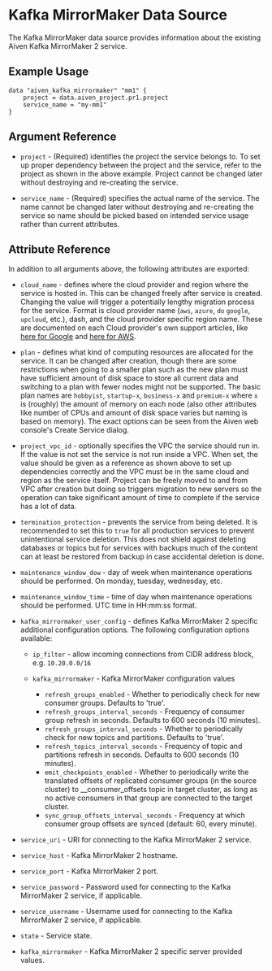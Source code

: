 # Kafka MirrorMaker Data Source

The Kafka MirrorMaker data source provides information about the existing Aiven Kafka MirrorMaker 2 service.

## Example Usage

```hcl
data "aiven_kafka_mirrormaker" "mm1" {
    project = data.aiven_project.pr1.project
    service_name = "my-mm1"
}
```

## Argument Reference

* `project` - (Required) identifies the project the service belongs to. To set up proper dependency
between the project and the service, refer to the project as shown in the above example.
Project cannot be changed later without destroying and re-creating the service.

* `service_name` - (Required) specifies the actual name of the service. The name cannot be changed
later without destroying and re-creating the service so name should be picked based on
intended service usage rather than current attributes.

## Attribute Reference

In addition to all arguments above, the following attributes are exported:

* `cloud_name` - defines where the cloud provider and region where the service is hosted
in. This can be changed freely after service is created. Changing the value will trigger
a potentially lengthy migration process for the service. Format is cloud provider name
(`aws`, `azure`, `do` `google`, `upcloud`, etc.), dash, and the cloud provider
specific region name. These are documented on each Cloud provider's own support articles,
like [here for Google](https://cloud.google.com/compute/docs/regions-zones/) and
[here for AWS](https://docs.aws.amazon.com/AmazonRDS/latest/UserGuide/Concepts.RegionsAndAvailabilityZones.html).

* `plan` - defines what kind of computing resources are allocated for the service. It can
be changed after creation, though there are some restrictions when going to a smaller
plan such as the new plan must have sufficient amount of disk space to store all current
data and switching to a plan with fewer nodes might not be supported. The basic plan
names are `hobbyist`, `startup-x`, `business-x` and `premium-x` where `x` is
(roughly) the amount of memory on each node (also other attributes like number of CPUs
and amount of disk space varies but naming is based on memory). The exact options can be
seen from the Aiven web console's Create Service dialog.

* `project_vpc_id` - optionally specifies the VPC the service should run in. If the value
is not set the service is not run inside a VPC. When set, the value should be given as a
reference as shown above to set up dependencies correctly and the VPC must be in the same
cloud and region as the service itself. Project can be freely moved to and from VPC after
creation but doing so triggers migration to new servers so the operation can take
significant amount of time to complete if the service has a lot of data.

* `termination_protection` - prevents the service from being deleted. It is recommended to
set this to `true` for all production services to prevent unintentional service
deletion. This does not shield against deleting databases or topics but for services
with backups much of the content can at least be restored from backup in case accidental
deletion is done.

* `maintenance_window_dow` - day of week when maintenance operations should be performed. 
On monday, tuesday, wednesday, etc.

* `maintenance_window_time` - time of day when maintenance operations should be performed. 
UTC time in HH:mm:ss format.

* `kafka_mirrormaker_user_config` - defines Kafka MirrorMaker 2 specific additional configuration options. 
The following configuration options available:
    * `ip_filter` - allow incoming connections from CIDR address block, e.g. `10.20.0.0/16`
    
    * `kafka_mirrormaker` - Kafka MirrorMaker configuration values
        * `refresh_groups_enabled` - Whether to periodically check for new consumer groups. 
        Defaults to 'true'.
        * `refresh_groups_interval_seconds` - Frequency of consumer group refresh in seconds. 
        Defaults to 600 seconds (10 minutes).
        * `refresh_groups_interval_seconds` - Whether to periodically check for new topics and 
        partitions. Defaults to 'true'.
        * `refresh_topics_interval_seconds` - Frequency of topic and partitions refresh in 
        seconds. Defaults to 600 seconds (10 minutes).
        * `emit_checkpoints_enabled` - Whether to periodically write the translated offsets
        of replicated consumer groups (in the source cluster) to __consumer_offsets topic in target cluster,
        as long as no active consumers in that group are connected to the target cluster.
        * `sync_group_offsets_interval_seconds` - Frequency at which consumer group offsets
        are synced (default: 60, every minute).

* `service_uri` - URI for connecting to the Kafka MirrorMaker 2 service.

* `service_host` - Kafka MirrorMaker 2 hostname.

* `service_port` - Kafka MirrorMaker 2 port.

* `service_password` - Password used for connecting to the Kafka MirrorMaker 2 service, if applicable.

* `service_username` - Username used for connecting to the Kafka MirrorMaker 2 service, if applicable.

* `state` - Service state.

* `kafka_mirrormaker` - Kafka MirrorMaker 2 specific server provided values.